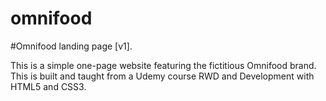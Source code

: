 # omnifood

#Omnifood landing page [v1].

This is a simple one-page website featuring the fictitious Omnifood brand. This is built and taught from a Udemy course RWD and Development with HTML5 and CSS3.

